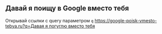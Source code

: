 ## Давай я поищу в Google вместо тебя

Открывай ссылки с query параметром `q` [https://google-poisk-vmesto-tebya.ru?q=Давая я погуглю вместо тебя](https://google-poisk-vmesto-tebya.ru/?q=%D0%B4%D0%B0%D0%B2%D0%B0%D1%8F%20%D1%8F%20%D0%BF%D0%BE%D0%B3%D1%83%D0%B3%D0%BB%D1%8E%20%D0%B2%D0%BC%D0%B5%D1%81%D1%82%D0%BE%20%D1%82%D0%B5%D0%B1%D1%8F)
